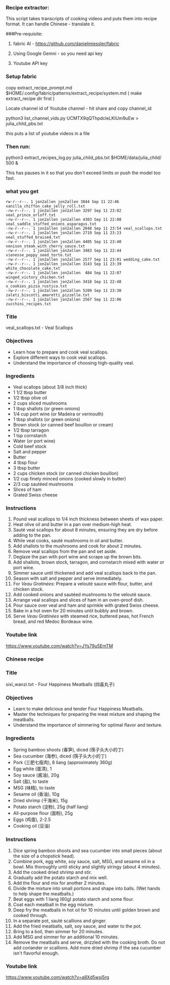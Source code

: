 ### Recipe extractor:  

This script takes transcripts of cooking videos and puts them into recipe format.  It can handle Chinese - translate it.

###Pre-requisite:  

1.  fabric AI - https://github.com/danielmiessler/fabric

2.  Using Google Gemni - so you need api key

3.  Youtube API key

### Setup fabric

copy extract_recipe_prompt.md  $HOME/.config/fabric/patterns/extract_recipe/system.md  ( make extract_recipe dir first )



Locate channel id of Youtube channel - hit share and copy channel_id

python3 list_channel_vids.py UCMTX9qQThpdcleLKIUm9uEw > julia_child_pbs.txt

this puts a list of youtube videos in a file

### Then run:

python3 extract_recipes_log.py  julia_child_pbs.txt  $HOME/data/julia_child/ 500 &

This has pauses in it so that you don't exceed limits or push the model too fast.

### what you get
```
rw-r--r--. 1 jon2allen jon2allen 3844 Sep 11 22:46 vanilla_chiffon_cake_jelly_roll.txt
-rw-r--r--. 1 jon2allen jon2allen 3297 Sep 11 23:02 veal_prince_orloff.txt
-rw-r--r--. 1 jon2allen jon2allen 4303 Sep 11 22:08 veal_saddle_stuffed_onions_asparagus.txt
-rw-r--r--. 1 jon2allen jon2allen 2048 Sep 11 23:54 veal_scallops.txt
-rw-r--r--. 1 jon2allen jon2allen 2719 Sep 11 23:23 veal_stuffed_braised.txt
-rw-r--r--. 1 jon2allen jon2allen 4405 Sep 11 23:40 venison_steak_with_cherry_sauce.txt
-rw-r--r--. 1 jon2allen jon2allen 3483 Sep 11 22:44 vienesse_poppy_seed_torte.txt
-rw-r--r--. 1 jon2allen jon2allen 2577 Sep 11 23:01 wedding_cake.txt
-rw-r--r--. 1 jon2allen jon2allen 3143 Sep 11 23:39 white_chocolate_cake.txt
-rw-r--r--. 1 jon2allen jon2allen  484 Sep 11 22:07 winged_victory_chicken.txt
-rw-r--r--. 1 jon2allen jon2allen 3418 Sep 11 22:48 x_cookies_pizza_rustica.txt
-rw-r--r--. 1 jon2allen jon2allen 5209 Sep 11 23:30 zaleti_biscotti_amaretti_pizzelle.txt
-rw-r--r--. 1 jon2allen jon2allen 2567 Sep 11 22:06 zucchini_recipes.txt
```
### Title

veal_scallops.txt - Veal Scallops 
### Objectives
- Learn how to prepare and cook veal scallops.
- Explore different ways to cook veal scallops.
- Understand the importance of choosing high-quality veal.

### Ingredients

- Veal scallops (about 3/8 inch thick)
- 1 1/2 tbsp butter
- 1/2 tbsp olive oil
- 2 cups sliced mushrooms
- 1 tbsp shallots (or green onions)
- 1/4 cup port wine (or Madeira or vermouth)
- 1 tbsp shallots (or green onions)
- Brown stock (or canned beef bouillon or cream)
- 1/2 tbsp tarragon
- 1 tsp cornstarch
- Water (or port wine)
- Cold beef stock
- Salt and pepper
- Butter
- 4 tbsp flour
- 3 tbsp butter
- 2 cups chicken stock (or canned chicken bouillon)
- 1/2 cup finely minced onions (cooked slowly in butter)
- 2/3 cup sautéed mushrooms
- Slices of ham
- Grated Swiss cheese

### Instructions
1. Pound veal scallops to 1/4 inch thickness between sheets of wax paper.
2. Heat olive oil and butter in a pan over medium-high heat.
3. Sauté veal scallops for about 8 minutes, ensuring they are dry before adding to the pan.
4. While veal cooks, sauté mushrooms in oil and butter.
5. Add shallots to the mushrooms and cook for about 2 minutes.
6. Remove veal scallops from the pan and set aside.
7. Deglaze the pan with port wine and scrape up the brown bits.
8. Add shallots, brown stock, tarragon, and cornstarch mixed with water or port wine.
9. Simmer sauce until thickened and add veal scallops back to the pan.
10. Season with salt and pepper and serve immediately.
11. For *Veau Gratinées*: Prepare a velouté sauce with flour, butter, and chicken stock.
12. Add cooked onions and sautéed mushrooms to the velouté sauce.
13. Arrange veal scallops and slices of ham in an oven-proof dish.
14. Pour sauce over veal and ham and sprinkle with grated Swiss cheese.
15. Bake in a hot oven for 20 minutes until bubbly and brown.
16. Serve *Veau Gratinées* with steamed rice, buttered peas, hot French bread, and red Medoc Bordeaux wine. 
### Youtube link 
 
https://www.youtube.com/watch?v=JYs79u5EmTM


### Chinese recipe


### Title

sixi_wanzi.txt - Four Happiness Meatballs (四喜丸子)

### Objectives
- Learn to make delicious and tender Four Happiness Meatballs.
- Master the techniques for preparing the meat mixture and shaping the meatballs.
- Understand the importance of simmering for optimal flavor and texture.

### Ingredients

- Spring bamboo shoots (春笋), diced (筷子头大小的丁)
- Sea cucumber (海参), diced (筷子头大小的丁)
- Pork (三肥七瘦肉), 8 liang (approximately 360g)
- Egg white (蛋清), 1
- Soy sauce (酱油), 20g
- Salt (盐), to taste
- MSG (味精), to taste
- Sesame oil (香油), 10g
- Dried shrimp (干海米), 15g
- Potato starch (淀粉), 25g (half liang)
- All-purpose flour (面粉), 25g
- Eggs (鸡蛋), 2-2.5
- Cooking oil (豆油)


### Instructions

1. Dice spring bamboo shoots and sea cucumber into small pieces (about the size of a chopstick head).
2. Combine pork, egg white, soy sauce, salt, MSG, and sesame oil in a bowl. Mix thoroughly until sticky and slightly stringy (about 4 minutes).
3. Add the cooked dried shrimp and stir.
4. Gradually add the potato starch and mix well.
5. Add the flour and mix for another 2 minutes.
6. Divide the mixture into small portions and shape into balls. (Wet hands to help shape the meatballs.)
7. Beat eggs with 1 liang (60g) potato starch and some flour.
8. Coat each meatball in the egg mixture.
9. Deep fry the meatballs in hot oil for 10 minutes until golden brown and cooked through.
10. In a separate pot, sauté scallions and ginger.
11. Add the fried meatballs, salt, soy sauce, and water to the pot.
12. Bring to a boil, then simmer for 20 minutes.
13. Add MSG and simmer for an additional 10 minutes.
14. Remove the meatballs and serve, drizzled with the cooking broth.  Do not add coriander or scallions.  Add more dried shrimp if the sea cucumber isn't flavorful enough.
 
### Youtube link 
 
https://www.youtube.com/watch?v=a8Xd5wsj5rg
 










